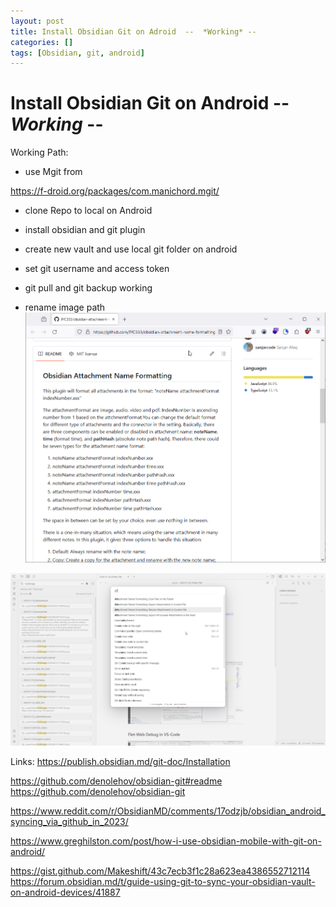 ```yaml
---
layout: post
title: Install Obsidian Git on Adroid  --  *Working* --
categories: []
tags: [Obsidian, git, android]
---
```

# Install Obsidian Git on Android  --  *Working* --

Working Path:

- use Mgit from 

<https://f-droid.org/packages/com.manichord.mgit/>

- clone Repo to local on Android

- install obsidian and git plugin 
- create new vault and use local git folder on android 
- set  git username and  access token 
- git pull and  git backup working


- rename image path 
![](../pics/2024-02-20-obsidian_image_1.png)

![](../pics/2024-02-20-obsidian_image_2.png)


Links: 
<https://publish.obsidian.md/git-doc/Installation>


https://github.com/denolehov/obsidian-git#readme
https://github.com/denolehov/obsidian-git


https://www.reddit.com/r/ObsidianMD/comments/17odzjb/obsidian_android_syncing_via_github_in_2023/

https://www.greghilston.com/post/how-i-use-obsidian-mobile-with-git-on-android/

https://gist.github.com/Makeshift/43c7ecb3f1c28a623ea4386552712114
https://forum.obsidian.md/t/guide-using-git-to-sync-your-obsidian-vault-on-android-devices/41887
